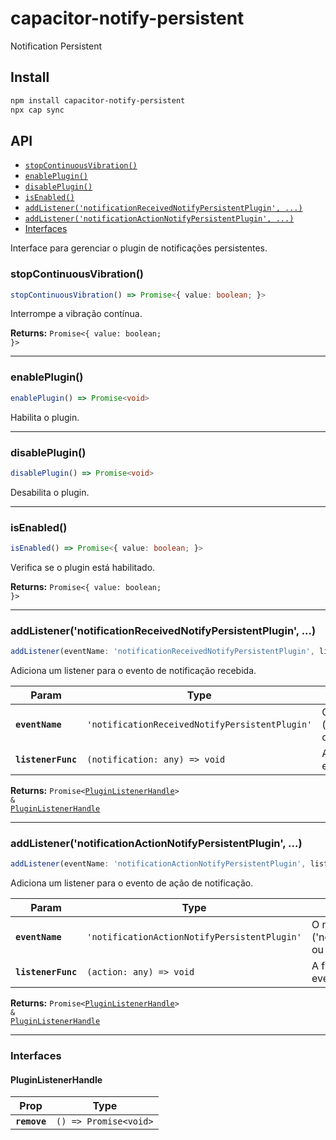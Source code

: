 # capacitor-notify-persistent

Notification Persistent

## Install

```bash
npm install capacitor-notify-persistent
npx cap sync
```

## API

<docgen-index>

* [`stopContinuousVibration()`](#stopcontinuousvibration)
* [`enablePlugin()`](#enableplugin)
* [`disablePlugin()`](#disableplugin)
* [`isEnabled()`](#isenabled)
* [`addListener('notificationReceivedNotifyPersistentPlugin', ...)`](#addlistenernotificationreceivednotifypersistentplugin-)
* [`addListener('notificationActionNotifyPersistentPlugin', ...)`](#addlistenernotificationactionnotifypersistentplugin-)
* [Interfaces](#interfaces)

</docgen-index>

<docgen-api>
<!--Update the source file JSDoc comments and rerun docgen to update the docs below-->

Interface para gerenciar o plugin de notificações persistentes.

### stopContinuousVibration()

```typescript
stopContinuousVibration() => Promise<{ value: boolean; }>
```

Interrompe a vibração contínua.

**Returns:** <code>Promise&lt;{ value: boolean; }&gt;</code>

--------------------


### enablePlugin()

```typescript
enablePlugin() => Promise<void>
```

Habilita o plugin.

--------------------


### disablePlugin()

```typescript
disablePlugin() => Promise<void>
```

Desabilita o plugin.

--------------------


### isEnabled()

```typescript
isEnabled() => Promise<{ value: boolean; }>
```

Verifica se o plugin está habilitado.

**Returns:** <code>Promise&lt;{ value: boolean; }&gt;</code>

--------------------


### addListener('notificationReceivedNotifyPersistentPlugin', ...)

```typescript
addListener(eventName: 'notificationReceivedNotifyPersistentPlugin', listenerFunc: (notification: any) => void) => Promise<PluginListenerHandle> & PluginListenerHandle
```

Adiciona um listener para o evento de notificação recebida.

| Param              | Type                                                      | Description                                                                              |
| ------------------ | --------------------------------------------------------- | ---------------------------------------------------------------------------------------- |
| **`eventName`**    | <code>'notificationReceivedNotifyPersistentPlugin'</code> | O nome do evento ('notificationReceivedNotifyPersistentPlugin' ou 'notificationAction'). |
| **`listenerFunc`** | <code>(notification: any) =&gt; void</code>               | A função que será chamada quando o evento ocorrer.                                       |

**Returns:** <code>Promise&lt;<a href="#pluginlistenerhandle">PluginListenerHandle</a>&gt; & <a href="#pluginlistenerhandle">PluginListenerHandle</a></code>

--------------------


### addListener('notificationActionNotifyPersistentPlugin', ...)

```typescript
addListener(eventName: 'notificationActionNotifyPersistentPlugin', listenerFunc: (action: any) => void) => Promise<PluginListenerHandle> & PluginListenerHandle
```

Adiciona um listener para o evento de ação de notificação.

| Param              | Type                                                    | Description                                                                            |
| ------------------ | ------------------------------------------------------- | -------------------------------------------------------------------------------------- |
| **`eventName`**    | <code>'notificationActionNotifyPersistentPlugin'</code> | O nome do evento ('notificationActionNotifyPersistentPlugin' ou 'notificationAction'). |
| **`listenerFunc`** | <code>(action: any) =&gt; void</code>                   | A função que será chamada quando o evento ocorrer.                                     |

**Returns:** <code>Promise&lt;<a href="#pluginlistenerhandle">PluginListenerHandle</a>&gt; & <a href="#pluginlistenerhandle">PluginListenerHandle</a></code>

--------------------


### Interfaces


#### PluginListenerHandle

| Prop         | Type                                      |
| ------------ | ----------------------------------------- |
| **`remove`** | <code>() =&gt; Promise&lt;void&gt;</code> |

</docgen-api>

